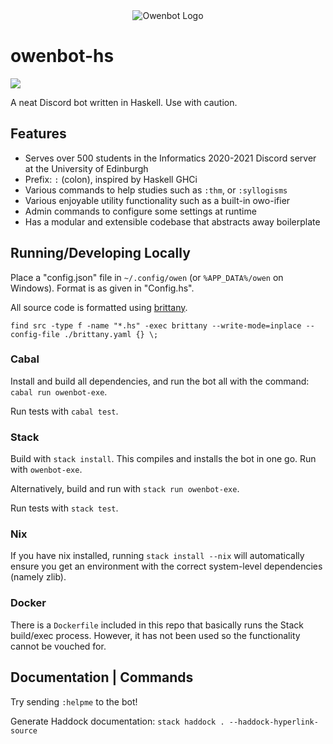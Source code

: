 <div align="center">
<img alt="Owenbot Logo" src="https://i.imgur.com/oDFn4Ep.png" />

</div>

# owenbot-hs
![](https://tokei.rs/b1/github/yellowtides/owenbot-hs)

A neat Discord bot written in Haskell. Use with caution.

## Features

- Serves over 500 students in the Informatics 2020-2021 Discord server at the University of Edinburgh
- Prefix: `:` (colon), inspired by Haskell GHCi
- Various commands to help studies such as `:thm`, or `:syllogisms`
- Various enjoyable utility functionality such as a built-in owo-ifier
- Admin commands to configure some settings at runtime
- Has a modular and extensible codebase that abstracts away boilerplate

## Running/Developing Locally

Place a "config.json" file in `~/.config/owen` (or `%APP_DATA%/owen` on Windows). Format is as given in "Config.hs".

All source code is formatted using [brittany](https://hackage.haskell.org/package/brittany).

```
find src -type f -name "*.hs" -exec brittany --write-mode=inplace --config-file ./brittany.yaml {} \;
```

### Cabal

Install and build all dependencies, and run the bot all with the command: `cabal run owenbot-exe`.

Run tests with `cabal test`.

### Stack

Build with `stack install`. This compiles and installs the bot in one go. Run with `owenbot-exe`.

Alternatively, build and run with `stack run owenbot-exe`.

Run tests with `stack test`.

### Nix

If you have nix installed,
running `stack install --nix`
will automatically ensure you get an environment with the correct
system-level dependencies (namely zlib).


### Docker

There is a `Dockerfile` included in this repo that basically runs the Stack build/exec process.
However, it has not been used so the functionality cannot be vouched for.

## Documentation | Commands

Try sending `:helpme` to the bot!

Generate Haddock documentation:
`stack haddock . --haddock-hyperlink-source`
